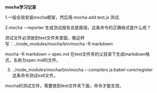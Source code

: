 **mocha学习记录**

1.一般全局安装mocha框架，然后用 mocha add.test.js 测试.

2.mocha --reporter 生成测试报告总是报错，这条命令的正确格式是什么呢？

测试文件必须放到test文件夹里面，像这样写：../node_modules/mocha/bin/mocha -R markdown

mocha -R markdown > spec.md 在test文件夹的父目录下生成markdown格式，名称为spec.md的文件。

3.  ../node_modules/mocha/bin/mocha --compilers js:babel-core/register 这条命令测试es6文件。

mocha的测试文件，需要放到test文件夹下面，命令才能生效。
